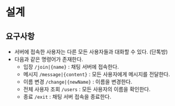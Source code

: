 # 설계

## 요구사항

- 서버에 접속한 사용자는 다른 모든 사용자들과 대화할 수 있다. (단톡방)
- 다음과 같은 명령어가 존재한다.
  - 입장 `/join|{name}` : 채팅 서버에 접속한다.
  - 메시지 `/message|{content}` : 모든 사용자에게 메시지를 전달한다.
  - 이름 변경 `/change|{newName}` : 이름을 변경한다.
  - 전체 사용자 조회 `/users` : 모든 사용자의 이름을 확인한다.
  - 종료 `/exit` : 채팅 서버 접속을 종료한다.
